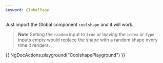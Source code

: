 ```yaml
---
keyword: GlobalPage
---
```


Just import the Global component `coolshape` and it will work.

> **Note**
> Setting the `random` input to `true` or leaving the `index` or `type` inputs empty would replace the shape with a random shape every time it renders.

{{ NgDocActions.playground("CoolshapePlayground") }}
